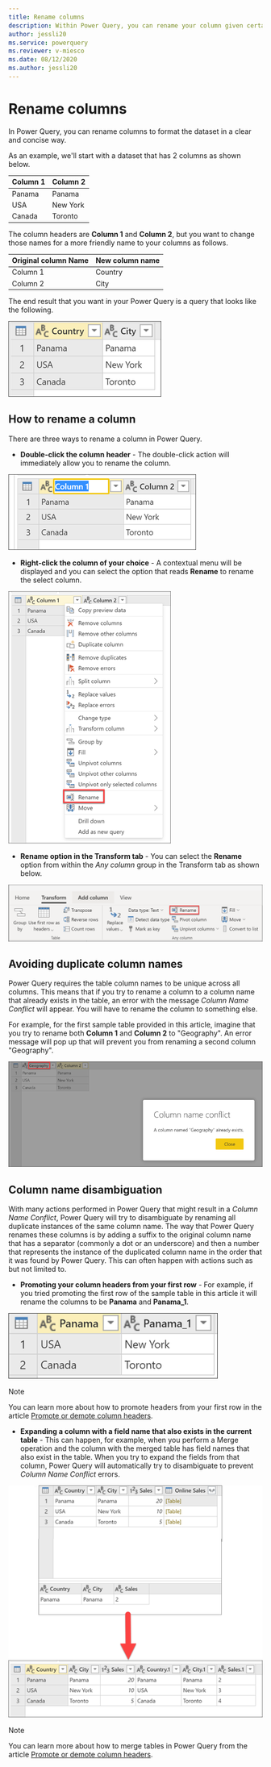 ```yaml
---
title: Rename columns
description: Within Power Query, you can rename your column given certain conditions.
author: jessli20
ms.service: powerquery
ms.reviewer: v-miesco
ms.date: 08/12/2020
ms.author: jessli20
---
```



# Rename columns

In Power Query, you can rename columns to format the dataset in a clear and concise way. 

As an example, we'll start with a dataset that has 2 columns as shown below.

|Column 1|Column 2|
-------|-----
Panama|Panama
USA| New York
Canada | Toronto

The column headers are **Column 1** and **Column 2**, but you want to change those names for a more friendly name to your columns as follows.

|Original column Name | New column name|
-----|---
Column 1|Country
Column 2|City

The end result that you want in your Power Query is a query that looks like the following.

![Sample output table with Country and City as new field names](images/me-rename-column-sample-output-table.png)

## How to rename a column

There are three ways to rename a column in Power Query.

* **Double-click the column header** - The double-click action will immediately allow you to rename the column.

![Rename Column Double Select](images/me-rename-column-double-click.png)

* **Right-click the column of your choice** - A contextual menu will be displayed and you can select the option that reads **Rename** to rename the select column.

![Rename Column Context Pane](images/me-rename-column-right-click.png)

* **Rename option in the Transform tab** - You can select the **Rename** option from within the *Any column* group in the Transform tab as shown below.

![Rename column option found inisde the Any column in the Transform tab](images/me-rename-column-transform-tab.png)

## Avoiding duplicate column names

Power Query requires the table column names to be unique across all columns. This means that if you try to rename a column to a column name that already exists in the table, an error with the message *Column Name Conflict* will appear. You will have to rename the column to something else.

For example, for the first sample table provided in this article, imagine that you try to rename both **Column 1** and **Column 2** to "Geography". An error message will pop up that will prevent you from renaming a second column "Geography". 

![Rename Column Column Error](images/rename-column-error.png)


## Column name disambiguation

With many actions performed in Power Query that might result in a *Column Name Conflict*, Power Query will try to disambiguate by renaming all duplicate instances of the same column name. The way that Power Query renames these columns is by adding a suffix to the original column name that has a separator (commonly a dot or an underscore) and then a number that represents the instance of the duplicated column name in the order that it was found by Power Query. This can often happen with actions such as but not limited to.

* **Promoting your column headers from your first row** -  For example, if you tried promoting the first row of the sample table in this article it will rename the columns to be **Panama** and **Panama_1**.

![Using the promote rows to headers to showcase the column name disambiguation](images/me-rename-column-promote-rows-duplicate-name.png)

>[!NOTE]
> You can learn more about how to promote headers from your first row in the article [Promote or demote column headers](table-promote-demote-headers.md).

* **Expanding a column with a field name that also exists in the current table** -  This can happen, for example, when you perform a Merge operation and the column with the merged table has field names that also exist in the table. When you try to expand the fields from that column, Power Query will automatically try to disambiguate to prevent *Column Name Conflict* errors.

![Expanding field names that already exist in the table](images/me-rename-column-expand-field-duplicate-names.png)

>[!NOTE]
> You can learn more about how to merge tables in Power Query from the article [Promote or demote column headers](merge-queries-overview.md).

